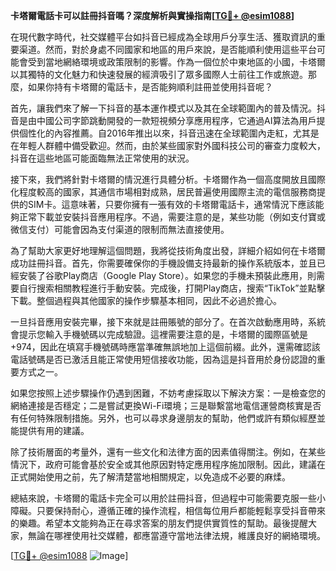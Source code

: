 **卡塔爾電話卡可以註冊抖音嗎？深度解析與實操指南[[TG💪+ @esim1088](https://t.me/s/esim1088)]**

在現代數字時代，社交媒體平台如抖音已經成為全球用戶分享生活、獲取資訊的重要渠道。然而，對於身處不同國家和地區的用戶來說，是否能順利使用這些平台可能會受到當地網絡環境或政策限制的影響。作為一個位於中東地區的小國，卡塔爾以其獨特的文化魅力和快速發展的經濟吸引了眾多國際人士前往工作或旅遊。那麼，如果你持有卡塔爾的電話卡，是否能夠順利註冊並使用抖音呢？

首先，讓我們來了解一下抖音的基本運作模式以及其在全球範圍內的普及情況。抖音是由中國公司字節跳動開發的一款短視頻分享應用程序，它通過AI算法為用戶提供個性化的內容推薦。自2016年推出以來，抖音迅速在全球範圍內走紅，尤其是在年輕人群體中備受歡迎。然而，由於某些國家對外國科技公司的審查力度較大，抖音在這些地區可能面臨無法正常使用的狀況。

接下來，我們將針對卡塔爾的情況進行具體分析。卡塔爾作為一個高度開放且國際化程度較高的國家，其通信市場相對成熟，居民普遍使用國際主流的電信服務商提供的SIM卡。這意味著，只要你擁有一張有效的卡塔爾電話卡，通常情況下應該能夠正常下載並安裝抖音應用程序。不過，需要注意的是，某些功能（例如支付寶或微信支付）可能會因為支付渠道的限制而無法直接使用。

為了幫助大家更好地理解這個問題，我將從技術角度出發，詳細介紹如何在卡塔爾成功註冊抖音。首先，你需要確保你的手機設備支持最新的操作系統版本，並且已經安裝了谷歌Play商店（Google Play Store）。如果您的手機未預裝此應用，則需要自行搜索相關教程進行手動安裝。完成後，打開Play商店，搜索“TikTok”並點擊下載。整個過程與其他國家的操作步驟基本相同，因此不必過於擔心。

一旦抖音應用安裝完畢，接下來就是註冊賬號的部分了。在首次啟動應用時，系統會提示您輸入手機號碼以完成驗證。這裡需要注意的是，卡塔爾的國際區號是+974，因此在填寫手機號碼時應當準確無誤地加上這個前綴。此外，還需確認該電話號碼是否已激活且能正常使用短信接收功能，因為這是抖音用於身份認證的重要方式之一。

如果您按照上述步驟操作仍遇到困難，不妨考慮採取以下解決方案：一是檢查您的網絡連接是否穩定；二是嘗試更換Wi-Fi環境；三是聯繫當地電信運營商核實是否有任何特殊限制措施。另外，也可以尋求身邊朋友的幫助，他們或許有類似經歷並能提供有用的建議。

除了技術層面的考量外，還有一些文化和法律方面的因素值得關注。例如，在某些情況下，政府可能會基於安全或其他原因對特定應用程序施加限制。因此，建議在正式開始使用之前，先了解清楚當地相關規定，以免造成不必要的麻煣。

總結來說，卡塔爾的電話卡完全可以用於註冊抖音，但過程中可能需要克服一些小障礙。只要保持耐心，遵循正確的操作流程，相信每位用戶都能輕鬆享受抖音帶來的樂趣。希望本文能夠為正在尋求答案的朋友們提供實質性的幫助。最後提醒大家，無論在哪裡使用社交媒體，都應當遵守當地法律法規，維護良好的網絡環境。

[[TG💪+ @esim1088](https://t.me/s/esim1088) ![Image](https://i.postimg.cc/4NQfJmqS/Snipaste-2025-05-13-00-14-12.png)]
